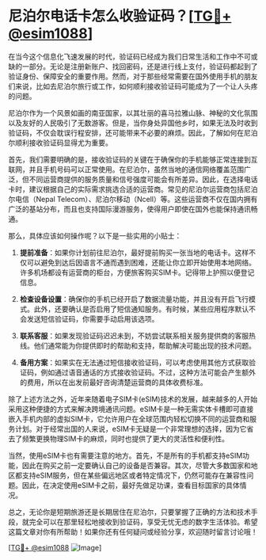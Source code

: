 # 尼泊尔电话卡怎么收验证码？[[TG💪+ @esim1088](https://t.me/s/esim1088)]

在当今这个信息化飞速发展的时代，验证码已经成为我们日常生活和工作中不可或缺的一部分。无论是注册新账户、找回密码，还是进行线上支付，验证码都起到了验证身份、保障安全的重要作用。然而，对于那些经常需要在国外使用手机的朋友们来说，比如去尼泊尔旅行或工作，如何顺利接收验证码可能成为了一个让人头疼的问题。

尼泊尔作为一个风景如画的南亚国家，以其壮丽的喜马拉雅山脉、神秘的文化氛围以及友好的人民吸引了无数游客。但是，当你身处异国他乡时，如果无法及时收到验证码，不仅会耽误行程安排，还可能带来不必要的麻烦。因此，了解如何在尼泊尔顺利接收验证码显得尤为重要。

首先，我们需要明确的是，接收验证码的关键在于确保你的手机能够正常连接到互联网，并且手机号码可以正常使用。在尼泊尔，虽然当地的通信网络覆盖范围广泛，但不同运营商提供的服务质量和信号强度可能会有所差异。因此，在选择电话卡时，建议根据自己的实际需求挑选合适的运营商。常见的尼泊尔运营商包括尼泊尔电信（Nepal Telecom）、尼泊尔移动（Ncell）等。这些运营商不仅在国内拥有广泛的基站分布，而且也支持国际漫游服务，使得用户即使在国外也能保持通讯畅通。

那么，具体应该如何操作呢？以下是一些实用的小贴士：

1. **提前准备**：如果你计划前往尼泊尔，最好提前购买一张当地的电话卡。这样不仅可以避免到达后因语言不通而遇到困难，还能让你立即开始使用本地网络。许多机场都设有运营商的柜台，方便旅客购买SIM卡。记得带上护照以便登记信息。

2. **检查设备设置**：确保你的手机已经开启了数据流量功能，并且没有开启飞行模式。此外，还要确认是否启用了短信通知服务。有时候，某些应用程序默认不会发送短信验证码，你需要手动启用该选项。

3. **联系客服**：如果发现验证码迟迟未到，不妨尝试联系相关服务提供商的客服热线。他们通常能为你提供即时的帮助和支持，帮助解决可能出现的技术问题。

4. **备用方案**：如果实在无法通过短信接收验证码，可以考虑使用其他方式获取验证码，例如通过语音通话的方式接收验证码。不过，这种方法可能会产生额外的费用，所以在出发前最好咨询清楚运营商的具体收费标准。

除了上述方法之外，近年来随着电子SIM卡(eSIM)技术的发展，越来越多的人开始采用这种便捷的方式来解决跨境通讯问题。eSIM卡是一种无需实体卡槽即可直接嵌入手机内部的虚拟SIM卡，它允许用户在全球范围内轻松切换不同的运营商和服务计划。对于经常出国的人来说，eSIM卡无疑是一个非常理想的选择，因为它省去了频繁更换物理SIM卡的麻烦，同时也提供了更大的灵活性和便利性。

当然，使用eSIM卡也有需要注意的地方。首先，不是所有的手机都支持eSIM功能，因此在购买之前一定要确认自己的设备是否兼容。其次，尽管大多数国家和地区都支持eSIM服务，但在某些偏远地区或者特定情况下，仍然可能存在兼容性问题。因此，在决定使用eSIM卡之前，最好先做足功课，查看目标国家的具体情况。

总之，无论你是短期旅游还是长期居住在尼泊尔，只要掌握了正确的方法和技术手段，就完全可以在那里轻松地接收到验证码，享受无忧无虑的数字生活体验。希望这篇文章对你有所帮助！如果你还有任何疑问或经验分享，欢迎随时留言讨论哦！

[[TG💪+ @esim1088](https://t.me/s/esim1088) ![Image](https://i.postimg.cc/4NQfJmqS/Snipaste-2025-05-13-00-14-12.png)]